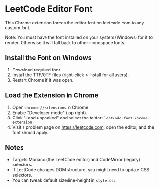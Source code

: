 # LeetCode Editor Font

This Chrome extension forces the editor font on leetcode.com to any custom font.

Note: You must have the font installed on your system (Windows) for it to render. Otherwise it will fall back to other monospace fonts.

## Install the Font on Windows

1. Download required font.
2. Install the TTF/OTF files (right-click > Install for all users).
3. Restart Chrome if it was open.

## Load the Extension in Chrome

1. Open `chrome://extensions` in Chrome.
2. Enable "Developer mode" (top right).
3. Click "Load unpacked" and select the folder:
   `leetcode-font-chrome-extension`
4. Visit a problem page on https://leetcode.com, open the editor, and the font should apply.

## Notes

- Targets Monaco (the LeetCode editor) and CodeMirror (legacy) selectors.
- If LeetCode changes DOM structure, you might need to update CSS selectors.
- You can tweak default size/line-height in `style.css`.
